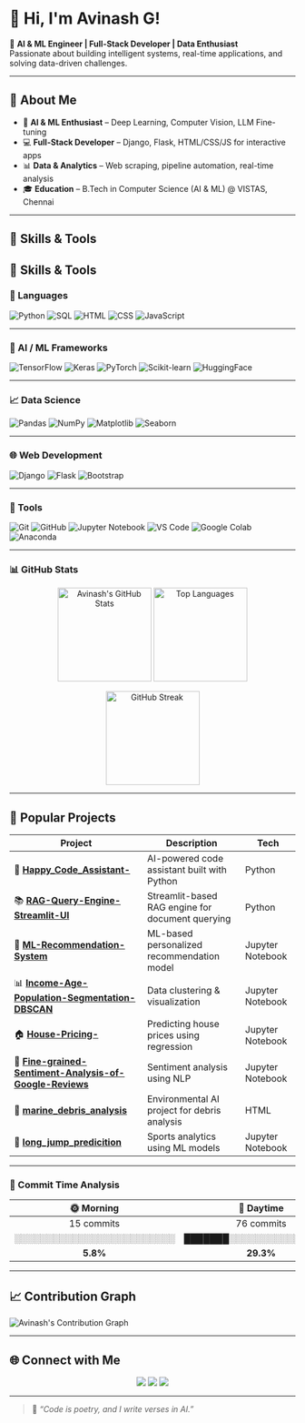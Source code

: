 # 👋 Hi, I'm Avinash G!

🚀 **AI & ML Engineer | Full-Stack Developer | Data Enthusiast**  
Passionate about building intelligent systems, real-time applications, and solving data-driven challenges.

---

## 🧠 About Me
- 🤖 **AI & ML Enthusiast** – Deep Learning, Computer Vision, LLM Fine-tuning  
- 💻 **Full-Stack Developer** – Django, Flask, HTML/CSS/JS for interactive apps  
- 📊 **Data & Analytics** – Web scraping, pipeline automation, real-time analysis  
- 🎓 **Education** – B.Tech in Computer Science (AI & ML) @ VISTAS, Chennai  

---

## 🔧 Skills & Tools

## 🔧 Skills & Tools

### 💬 Languages
![Python](https://img.shields.io/badge/Python-3776AB?style=for-the-badge&logo=python&logoColor=white)
![SQL](https://img.shields.io/badge/SQL-336791?style=for-the-badge&logo=postgresql&logoColor=white)
![HTML](https://img.shields.io/badge/HTML5-E34F26?style=for-the-badge&logo=html5&logoColor=white)
![CSS](https://img.shields.io/badge/CSS3-1572B6?style=for-the-badge&logo=css3&logoColor=white)
![JavaScript](https://img.shields.io/badge/JavaScript-F7DF1E?style=for-the-badge&logo=javascript&logoColor=black)

---

### 🤖 AI / ML Frameworks
![TensorFlow](https://img.shields.io/badge/TensorFlow-FF6F00?style=for-the-badge&logo=tensorflow&logoColor=white)
![Keras](https://img.shields.io/badge/Keras-D00000?style=for-the-badge&logo=keras&logoColor=white)
![PyTorch](https://img.shields.io/badge/PyTorch-EE4C2C?style=for-the-badge&logo=pytorch&logoColor=white)
![Scikit-learn](https://img.shields.io/badge/Scikit--learn-F7931E?style=for-the-badge&logo=scikitlearn&logoColor=white)
![HuggingFace](https://img.shields.io/badge/HuggingFace-FFD21E?style=for-the-badge&logo=huggingface&logoColor=black)

---

### 📈 Data Science
![Pandas](https://img.shields.io/badge/Pandas-150458?style=for-the-badge&logo=pandas&logoColor=white)
![NumPy](https://img.shields.io/badge/NumPy-013243?style=for-the-badge&logo=numpy&logoColor=white)
![Matplotlib](https://img.shields.io/badge/Matplotlib-11557C?style=for-the-badge&logo=plotly&logoColor=white)
![Seaborn](https://img.shields.io/badge/Seaborn-0099CC?style=for-the-badge&logoColor=white)

---

### 🌐 Web Development
![Django](https://img.shields.io/badge/Django-092E20?style=for-the-badge&logo=django&logoColor=white)
![Flask](https://img.shields.io/badge/Flask-000000?style=for-the-badge&logo=flask&logoColor=white)
![Bootstrap](https://img.shields.io/badge/Bootstrap-7952B3?style=for-the-badge&logo=bootstrap&logoColor=white)

---

### 🧰 Tools
![Git](https://img.shields.io/badge/Git-F05032?style=for-the-badge&logo=git&logoColor=white)
![GitHub](https://img.shields.io/badge/GitHub-181717?style=for-the-badge&logo=github&logoColor=white)
![Jupyter Notebook](https://img.shields.io/badge/Jupyter-F37626?style=for-the-badge&logo=jupyter&logoColor=white)
![VS Code](https://img.shields.io/badge/VS%20Code-0078D4?style=for-the-badge&logo=visualstudiocode&logoColor=white)
![Google Colab](https://img.shields.io/badge/Google%20Colab-F9AB00?style=for-the-badge&logo=googlecolab&logoColor=white)
![Anaconda](https://img.shields.io/badge/Anaconda-44A833?st)


---

### 📊 GitHub Stats  

<p align="center">
  <img src="https://github-readme-stats.vercel.app/api?username=Avinashabilash&show_icons=true&theme=tokyonight&bg_color=0d1117&title_color=58a6ff&icon_color=79c0ff&text_color=c9d1d9" alt="Avinash's GitHub Stats" height="165px"/>
  <img src="https://github-readme-stats.vercel.app/api/top-langs/?username=Avinashabilash&layout=compact&theme=tokyonight&bg_color=0d1117&title_color=58a6ff&text_color=c9d1d9" alt="Top Languages" height="165px"/>
</p>

<p align="center">
  <img src="https://streak-stats.demolab.com?user=Avinashabilash&theme=tokyonight&hide_border=true&background=0d1117&ring=58a6ff&fire=79c0ff&currStreakLabel=79c0ff" alt="GitHub Streak" height="165px"/>
</p>

---

## 🌟 Popular Projects

| Project | Description | Tech |
|----------|--------------|------|
| 🎯 **[Happy_Code_Assistant-](https://github.com/Avinashabilash/Happy_Code_Assistant-)** | AI-powered code assistant built with Python | Python |
| 📚 **[RAG-Query-Engine-Streamlit-UI](https://github.com/Avinashabilash/RAG-Query-Engine-Streamlit-UI)** | Streamlit-based RAG engine for document querying | Python |
| 🧠 **[ML-Recommendation-System](https://github.com/Avinashabilash/ML-Recommendation-System)** | ML-based personalized recommendation model | Jupyter Notebook |
| 📊 **[Income-Age-Population-Segmentation-DBSCAN](https://github.com/Avinashabilash/Income-Age-Population-Segmentation-DBSCAN)** | Data clustering & visualization | Jupyter Notebook |
| 🏠 **[House-Pricing-](https://github.com/Avinashabilash/House-Pricing-)** | Predicting house prices using regression | Jupyter Notebook |
| 🧩 **[Fine-grained-Sentiment-Analysis-of-Google-Reviews](https://github.com/Avinashabilash/Fine-grained-Sentiment-Analysis-of-Google-Reviews)** | Sentiment analysis using NLP | Jupyter Notebook |
| 🌊 **[marine_debris_analysis](https://github.com/Avinashabilash/marine_debris_analysis)** | Environmental AI project for debris analysis | HTML |
| 💪 **[long_jump_predicition](https://github.com/Avinashabilash/long_jump_predicition)** | Sports analytics using ML models | Jupyter Notebook |

---

### 🌅 Commit Time Analysis  

| 🌞 Morning | 🌇 Daytime | 🌆 Evening | 🌙 Night |
|:-----------:|:----------:|:----------:|:--------:|
| 15 commits | 76 commits | 89 commits | 79 commits |
| ░░░░░░░░░░░░░░░░░░░░░░░░░ | ███████░░░░░░░░░░░░░░░░░ | █████████░░░░░░░░░░░░░░░ | ████████░░░░░░░░░░░░░░░ |
| **5.8%** | **29.3%** | **34.4%** | **30.5%** |

---


## 📈 Contribution Graph

![Avinash's Contribution Graph](https://github-readme-activity-graph.vercel.app/graph?username=Avinashabilash&theme=tokyo-night&hide_border=true)

---

## 🌐 Connect with Me

<p align="center">
  <a href="mailto:avinashabilash614@gmail.com"><img src="https://img.shields.io/badge/Email-D14836?style=for-the-badge&logo=gmail&logoColor=white"></a>
  <a href="https://github.com/Avinashabilash"><img src="https://img.shields.io/badge/GitHub-181717?style=for-the-badge&logo=github&logoColor=white"></a>
  <a href="https://www.linkedin.com/in/avinash-govindh/"><img src="https://img.shields.io/badge/LinkedIn-0077B5?style=for-the-badge&logo=linkedin&logoColor=white"></a>
</p>

---

> 🧩 *“Code is poetry, and I write verses in AI.”*

